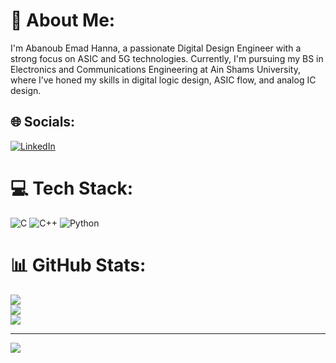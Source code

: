 # 💫 About Me:
I'm Abanoub Emad Hanna, a passionate Digital Design Engineer with a strong focus on ASIC and 5G technologies. Currently, I'm pursuing my BS in Electronics and Communications Engineering at Ain Shams University, where I’ve honed my skills in digital logic design, ASIC flow, and analog IC design.


## 🌐 Socials:
[![LinkedIn](https://img.shields.io/badge/LinkedIn-%230077B5.svg?logo=linkedin&logoColor=white)](https://linkedin.com/in/https://www.linkedin.com/in/abanoub-hanna-ba939823b/) 

# 💻 Tech Stack:
![C](https://img.shields.io/badge/c-%2300599C.svg?style=for-the-badge&logo=c&logoColor=white) ![C++](https://img.shields.io/badge/c++-%2300599C.svg?style=for-the-badge&logo=c%2B%2B&logoColor=white) ![Python](https://img.shields.io/badge/python-3670A0?style=for-the-badge&logo=python&logoColor=ffdd54)
# 📊 GitHub Stats:
![](https://github-readme-stats.vercel.app/api?username=a-emad-hanna&theme=dark&hide_border=false&include_all_commits=false&count_private=false)<br/>
![](https://github-readme-streak-stats.herokuapp.com/?user=a-emad-hanna&theme=dark&hide_border=false)<br/>
![](https://github-readme-stats.vercel.app/api/top-langs/?username=a-emad-hanna&theme=dark&hide_border=false&include_all_commits=false&count_private=false&layout=compact)

---
[![](https://visitcount.itsvg.in/api?id=a-emad-hanna&icon=0&color=0)](https://visitcount.itsvg.in)

<!-- Proudly created with GPRM ( https://gprm.itsvg.in ) -->
